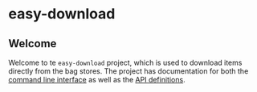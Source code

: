 easy-download
===========

Welcome
--------

Welcome to te ```easy-download``` project, which is used to download items directly from the bag stores.
The project has documentation for both the [command line interface](https://dans-knaw.github.io/easy-download/)
as well as the [API definitions](https://dans-knaw.github.io/easy-download/api.html).

